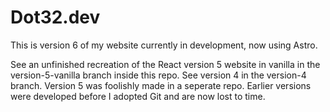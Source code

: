 # Dot32.dev
This is version 6 of my website currently in development, now using Astro.


See an unfinished recreation of the React version 5 website in vanilla in the version-5-vanilla branch inside this repo.
See version 4 in the version-4 branch. Version 5 was foolishly made in a seperate repo. Earlier versions were developed before I adopted Git and are now lost to time.
